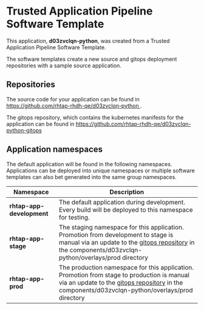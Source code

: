 # Trusted Application Pipeline Software Template

This application, **d03zvclqn-python**, was created from a Trusted Application Pipeline Software Template.

The software templates create a new source and gitops deployment repositories with a sample source application. 

## Repositories

The source code for your application can be found in [https://github.com/rhtap-rhdh-qe/d03zvclqn-python ](https://github.com/rhtap-rhdh-qe/d03zvclqn-python ).
 
The gitops repository, which contains the kubernetes manifests for the application can be found in 
[https://github.com/rhtap-rhdh-qe/d03zvclqn-python-gitops ](https://github.com/rhtap-rhdh-qe/d03zvclqn-python-gitops ) 

## Application namespaces 

The default application will be found in the following namespaces. Applications can be deployed into unique namespaces or multiple software templates can also bet generated into the same group namespaces.  

|  Namespace   |  Description   |  
| -------- | -------- |   
| **rhtap-app-development** | The default application during development. Every build will be deployed to this namespace for testing. | 
| **rhtap-app-stage** | The staging namespace for this application. Promotion from development to stage is manual via an update to the [gitops repository](https://github.com/rhtap-rhdh-qe/d03zvclqn-python-gitops ) in the components/d03zvclqn-python/overlays/prod directory |  
| **rhtap-app-prod** | The production namespace for this application. Promotion from stage to production is manual via an update to the [gitops repository](https://github.com/rhtap-rhdh-qe/d03zvclqn-python-gitops ) in the components/d03zvclqn-python/overlays/prod directory | 